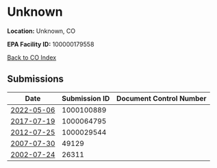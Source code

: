 # Unknown

**Location:** Unknown, CO

**EPA Facility ID:** 100000179558

[Back to CO Index](../../index.md)

## Submissions

| Date | Submission ID | Document Control Number |
|------|--------------|-------------------------|
| [2022-05-06](submissions/1000100889.md) | 1000100889 |  |
| [2017-07-19](submissions/1000064795.md) | 1000064795 |  |
| [2012-07-25](submissions/1000029544.md) | 1000029544 |  |
| [2007-07-30](submissions/49129.md) | 49129 |  |
| [2002-07-24](submissions/26311.md) | 26311 |  |
